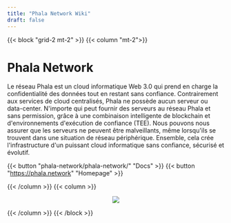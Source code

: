 ```yaml
---
title: "Phala Network Wiki"
draft: false
---
```


{{< block "grid-2 mt-2" >}}
{{< column "mt-2">}}

# Phala Network

Le réseau Phala est un cloud informatique Web 3.0 qui prend en charge la confidentialité des données tout en restant sans confiance. Contrairement aux services de cloud centralisés, Phala ne possède aucun serveur ou data-center. N'importe qui peut fournir des serveurs  au réseau Phala et sans permission, grâce à une combinaison intelligente de blockchain et d'environnements d'exécution de confiance (TEE). Nous pouvons nous assurer que les serveurs ne peuvent être malveillants, même lorsqu'ils se trouvent dans une situation de réseau périphérique. Ensemble, cela crée l'infrastructure d'un puissant cloud informatique sans confiance, sécurisé et évolutif.

{{< button "phala-network/phala-network/" "Docs" >}} {{< button "https://phala.network" "Homepage" >}}

{{< /column >}}
{{< column >}}

<div style="text-align: center">
    <img src="/images/logo-phala-grn.png" style="max-height: 300px">
</div>

{{< /column >}}
{{< /block >}}
